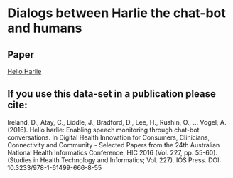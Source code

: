 
# Dialogs between Harlie the chat-bot and humans
## Paper 

[Hello Harlie](http://ebooks.iospress.nl/volumearticle/44289)

## If you use this data-set in a publication please cite: 

Ireland, D., Atay, C., Liddle, J., Bradford, D., Lee, H., Rushin, O., ... Vogel, A. (2016). Hello harlie: Enabling speech monitoring through chat-bot conversations. In Digital Health Innovation for Consumers, Clinicians, Connectivity and Community - Selected Papers from the 24th Australian National Health Informatics Conference, HIC 2016 (Vol. 227, pp. 55-60). (Studies in Health Technology and Informatics; Vol. 227). IOS Press. DOI: 10.3233/978-1-61499-666-8-55

